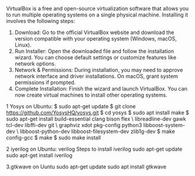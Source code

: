 VirtualBox is a free and open-source virtualization software that allows you to run multiple operating systems on a single physical machine. Installing it involves the following steps:
1.	Download: Go to the official VirtualBox website and download the version compatible with your operating system (Windows, macOS, Linux).
2.	Run Installer: Open the downloaded file and follow the installation wizard. You can choose default settings or customize features like network options.
3.	Network & Permissions: During installation, you may need to approve network interface and driver installations. On macOS, grant system permissions if prompted.
4.	Complete Installation: Finish the wizard and launch VirtualBox. You can now create virtual machines to install other operating systems.

1 Yosys on Ubuntu:
$ sudo apt-get update
$ git clone https://github.com/YosysHQ/yosys.git
$ cd yosys
$ sudo apt install make
$ sudo apt-get install build-essential clang bison flex \ libreadline-dev gawk tcl-dev libffi-dev git \ graphviz xdot pkg-config python3 libboost-system-dev \ libboost-python-dev libboost-filesystem-dev zlib1g-dev 
$ make config-gcc 
$ make 
$ sudo make install     

2 iyerilog on Ubuntu:
verilog Steps to install iverilog
 sudo apt-get update 
sudo apt-get install iverilog

3.gtkwave on Uuntu
sudo apt-get update 
sudo apt install gtkwave

